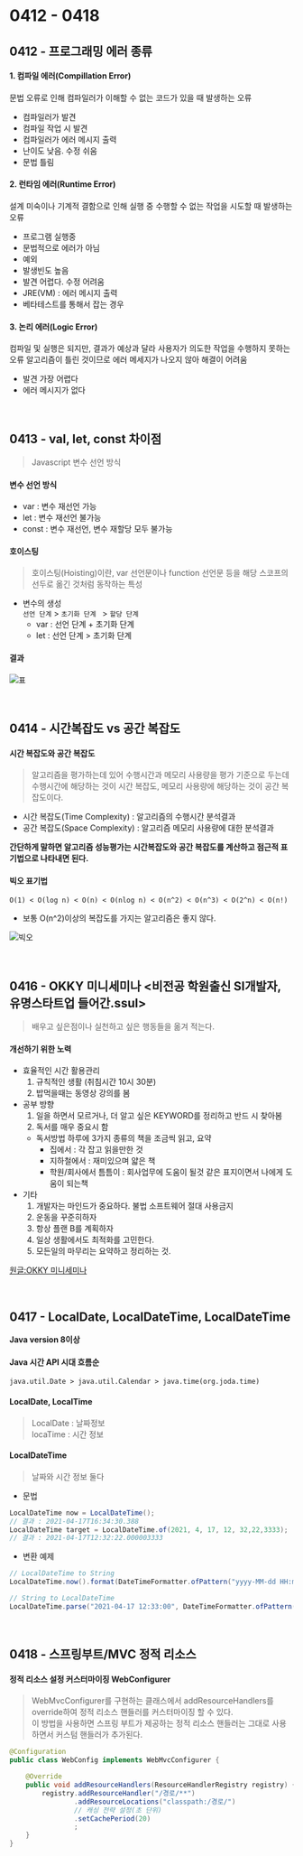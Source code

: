 # 0412 - 0418

## 0412 - 프로그래밍 에러 종류
#### 1. 컴파일 에러(Compillation Error)
문법 오류로 인해 컴파일러가 이해할 수 없는 코드가 있을 때 발생하는 오류  
- 컴파일러가 발견
- 컴파일 작업 시 발견
- 컴파일러가 에러 메시지 출력
- 난이도 낮음. 수정 쉬움
- 문법 틀림

#### 2. 런타임 에러(Runtime Error)
설계 미숙이나 기계적 결함으로 인해 실행 중 수행할 수 없는 작업을 시도할 때 발생하는 오류
- 프로그램 실행중
- 문법적으로 에러가 아님
- 예외
- 발생빈도 높음 
- 발견 어렵다. 수정 어려움
- JRE(VM) : 에러 메시지 출력
- 베타테스트를 통해서 잡는 경우

#### 3. 논리 에러(Logic Error)
컴파일 및 실행은 되지만, 결과가 예상과 달라 사용자가 의도한 작업을 수행하지 못하는 오류 알고리즘이 틀린 것이므로 에러 메세지가 나오지 않아 해결이 어려움
- 발견 가장 어렵다
- 에러 메시지가 없다

<br>

## 0413 - val, let, const 차이점
> Javascript 변수 선언 방식

#### 변수 선언 방식
- var : 변수 재선언 가능
- let : 변수 재선언 불가능
- const : 변수 재선언, 변수 재할당 모두 불가능

#### 호이스팅
> 호이스팅(Hoisting)이란, var 선언문이나 function 선언문 등을 해당 스코프의 선두로 옮긴 것처럼 동작하는 특성
- 변수의 생성  
  ```선언 단계``` > ```초기화 단계 ``` > ```할당 단계```
    - var : 선언 단계 + 초기화 단계
    - let : 선언 단계 > 초기화 단계

#### 결과
![표](https://user-images.githubusercontent.com/49400801/114558716-ede9ee00-9ca5-11eb-915b-fc91d3d5dc1a.png)

<br>

## 0414 - 시간복잡도 vs 공간 복잡도
#### 시간 복잡도와 공간 복잡도
> 알고리즘을 평가하는데 있어 수행시간과 메모리 사용량을 평가 기준으로 두는데 수행시간에 해당하는 것이 시간 복잡도, 메모리 사용량에 해당하는 것이 공간 복잡도이다.
- 시간 복잡도(Time Complexity) : 알고리즘의 수행시간 분석결과
- 공간 복잡도(Space Complexity) : 알고리즘 메모리 사용량에 대한 분석결과

**간단하게 말하면 알고리즘 성능평가는 시간복잡도와 공간 복잡도를 계산하고 점근적 표기법으로 나타내면 된다.**

#### 빅오 표기법
```O(1) < O(log n) < O(n) < O(nlog n) < O(n^2) < O(n^3) < O(2^n) < O(n!)```
- 보통 O(n^2)이상의 복잡도를 가지는 알고리즘은 좋지 않다.  

![빅오](https://img1.daumcdn.net/thumb/R1280x0/?scode=mtistory2&fname=http%3A%2F%2Fcfile28.uf.tistory.com%2Fimage%2F260F4850559AB6672C45F1)

<br>

## 0416 - OKKY 미니세미나 <비전공 학원출신 SI개발자, 유명스타트업 들어간.ssul>
> 배우고 싶은점이나 실천하고 싶은 행동들을 옮겨 적는다.

#### 개선하기 위한 노력
- 효율적인 시간 활용관리
  1. 규칙적인 생활 (취침시간 10시 30분)
  2. 밥먹을때는 동영상 강의를 봄
- 공부 방향
  1. 일을 하면서 모르거나, 더 알고 싶은 KEYWORD를 정리하고 반드 시 찾아봄
  2. 독서를 매우 중요시 함  
    - 독서방법
      하루에 3가지 종류의 책을 조금씩 읽고, 요약
      - 집에서 : 각 잡고 읽을만한 것
      - 지하철에서 : 재미있으며 얇은 책
      - 학원/회사에서 틈틈이 : 회사업무에 도움이 될것 같은 표지이면서 나에게 도움이 되는책
- 기타
  1. 개발자는 마인드가 중요하다. 불법 소프트웨어 절대 사용금지
  2. 운동을 꾸준히하자
  3. 항상 플랜 B를 계획하자
  4. 일상 생활에서도 최적화를 고민한다.
  5. 모든일의 마무리는 요약하고 정리하는 것.

[원글:OKKY 미니세미나](https://jojoldu.tistory.com/247)

<br>

## 0417 - LocalDate, LocalDateTime, LocalDateTime
**Java version 8이상**
#### Java 시간 API 시대 흐름순
```java.util.Date > java.util.Calendar > java.time(org.joda.time)```

#### LocalDate, LocalTime
> LocalDate : 날짜정보  
> locaTime : 시간 정보

#### LocalDateTime
> 날짜와 시간 정보 둘다

- 문법
```java
LocalDateTime now = LocalDateTime();
// 결과 : 2021-04-17T16:34:30.388
LocalDateTime target = LocalDateTime.of(2021, 4, 17, 12, 32,22,3333);
// 결과 : 2021-04-17T12:32:22.000003333
```

- 변환 예제
```java
// LocalDateTime to String
LocalDateTime.now().format(DateTimeFormatter.ofPattern("yyyy-MM-dd HH:mm:ss"));

// String to LocalDateTime
LocalDateTime.parse("2021-04-17 12:33:00", DateTimeFormatter.ofPattern("yyyy-MM-dd HH:mm:ss"));
```

<br>

## 0418 - 스프링부트/MVC 정적 리소스
#### 정적 리소스 설정 커스터마이징 WebConfigurer
> WebMvcConfigurer를 구현하는 클래스에서 addResourceHandlers를 override하여 정적 리소스 핸들러를 커스터마이징 할 수 있다.  
> 이 방법을 사용하면 스프링 부트가 제공하는 정적 리소스 핸들러는 그대로 사용하면서 커스텀 핸들러가 추가된다.

```java
@Configuration
public class WebConfig implements WebMvcConfigurer {

    @Override
    public void addResourceHandlers(ResourceHandlerRegistry registry) {
        registry.addResourceHandler("/경로/**")
                .addResourceLocations("classpath:/경로/")
                // 캐싱 전략 설정(초 단위)
                .setCachePeriod(20)
                ;
    }
}
```